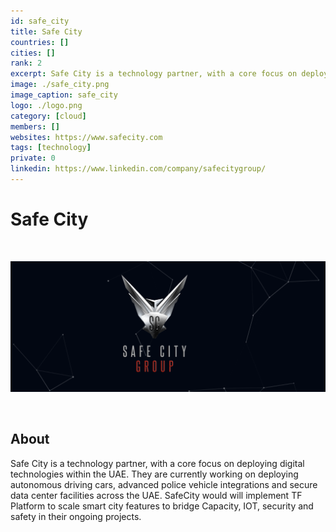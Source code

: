 ```yaml
---
id: safe_city
title: Safe City
countries: []
cities: []
rank: 2
excerpt: Safe City is a technology partner, with a core focus on deploying digital technologies within the UAE.
image: ./safe_city.png
image_caption: safe_city
logo: ./logo.png
category: [cloud]
members: []
websites: https://www.safecity.com
tags: [technology]
private: 0
linkedin: https://www.linkedin.com/company/safecitygroup/
---
```


# Safe City

<br/>

![safe_city](./safe_city2.png)

<br/>

## About

Safe City is a technology partner, with a core focus on deploying digital technologies within the UAE. They are currently working on deploying autonomous driving cars, advanced police vehicle integrations and secure data center facilities across the UAE. SafeCity would will implement TF Platform to scale smart city features to bridge Capacity, IOT, security and safety in their ongoing projects.

<!-- ## Mission

## Impact

## Powered by ThreeFold

## Join saving our planet!

## Support this project

## TFGrid Solution

### Roadmap

TODO: Add people?
-->
